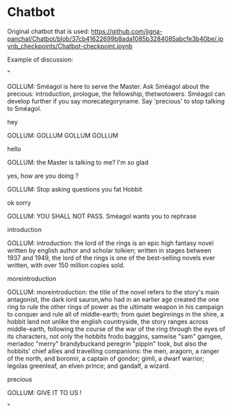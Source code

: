 # Chatbot

Original chatbot that is used: https://github.com/jigna-panchal/Chatbot/blob/37cb41622699b8ada1085b3284085abcfe3b40be/.ipynb_checkpoints/Chatbot-checkpoint.ipynb 

Example of discussion:

"

GOLLUM: Sméagol is here to serve the Master. Ask Sméagol about the precious: introduction, prologue, the fellowship, thetwotowers. Sméagol can develop further if you say morecategoryname. Say 'precious' to stop talking to Sméagol.

hey

GOLLUM: GOLLUM GOLLUM GOLLUM

hello

GOLLUM: the Master is talking to me? I'm so glad

yes, how are you doing ?

GOLLUM: Stop asking questions you fat Hobbit

ok sorry

GOLLUM: YOU SHALL NOT PASS. Sméagol wants you to rephrase

introduction

GOLLUM: introduction: the lord of the rings is an epic high fantasy novel written by english author and scholar tolkien; written in stages between 1937 and 1949, the lord of the rings is one of the best-selling novels ever written, with over 150 million copies sold.

moreintroduction

GOLLUM: moreintroduction: the title of the novel refers to the story's main antagonist, the dark lord sauron,who had in an earlier age created the one ring to rule the other rings of power as the ultimate weapon in his campaign to conquer and rule all of middle-earth; from quiet beginnings in the shire, a hobbit land not unlike the english countryside, the story ranges across middle-earth, following the course of the war of the ring through the eyes of its characters, not only the hobbits frodo baggins, samwise "sam" gamgee, meriadoc "merry" brandybuckand peregrin "pippin" took, but also the hobbits' chief allies and travelling companions: the men, aragorn, a ranger of the north, and boromir, a captain of gondor; gimli, a dwarf warrior; legolas greenleaf, an elven prince; and gandalf, a wizard.

precious

GOLLUM: GIVE IT TO US !

"
